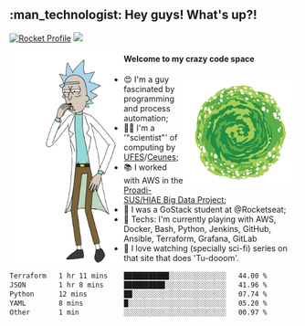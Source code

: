 
<h2> :man_technologist: Hey guys! What's up?!</h2>
                                                                         
[![Rocket Profile](https://img.shields.io/static/v1?label=Rocketseat&message=Profile&colorA=purple&color=black&logo=Rocket&logoColor=white)](https://app.rocketseat.com.br/me/elyabe)
<a href="https://www.linkedin.com/in/elyabe/"><img src="https://img.shields.io/badge/LinkedIn-informational?logo=linkedin"/></a>

<img align='left' src="https://raw.githubusercontent.com/Elyabe/Elyabe/master/images/rick-dancing.gif" width='200'>

                       
#### Welcome to my crazy code space 
<img align='right' src="https://raw.githubusercontent.com/Elyabe/elyabe/master/images/portal-3.gif" width='200'>

- :heart_eyes: I'm a guy fascinated by programming and process automation; 
- :office_worker: I'm a '"scientist"' of computing by [UFES](http://ufes.br)/[Ceunes](http://ceunes.ufes.br);
- :books: I worked with AWS in the [Proadi-SUS/HIAE Big Data Project](https://www.einstein.br/responsabilidade-social/atuacao-com-o-ministerio-da-saude/proadi-sus);
- :rocket: I was a GoStack student at @Rocketseat;
- :green_heart: Techs: I'm currently playing with AWS, Docker, Bash, Python, Jenkins, GitHub, Ansible, Terraform, Grafana, GitLab
- :movie_camera: I love watching (specially sci-fi) series on that site that does 'Tu-dooom'.

<!--START_SECTION:waka-->
```text
Terraform   1 hr 11 mins    ███████████░░░░░░░░░░░░░░   44.00 % 
JSON        1 hr 8 mins     ██████████░░░░░░░░░░░░░░░   41.96 % 
Python      12 mins         ██░░░░░░░░░░░░░░░░░░░░░░░   07.74 % 
YAML        8 mins          █░░░░░░░░░░░░░░░░░░░░░░░░   05.20 % 
Other       1 min           ░░░░░░░░░░░░░░░░░░░░░░░░░   00.97 %
```
<!--END_SECTION:waka-->
